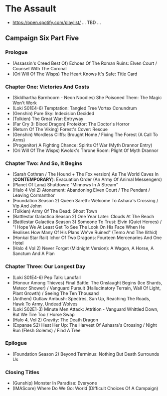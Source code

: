 # The Assault

* https://open.spotify.com/playlist/ ... TBD ...

## Campaign Six Part Five
### Prologue

* (Assassin's Creed Best Of) Echoes Of The Roman Ruins: Elven Court / Counsel With The Coronal
* (Ori Will Of The Wisps) The Heart Knows It's Safe: Title Card

### Chapter One: Victories And Costs

* (Siddhartha Barnhoorn - Neon Noodles) She Poisoned Them: The Magic Won't Work
* (Loki S01E4-6) Temptation: Tangled Tree Vortex Conundrum
* (Genshin) Pure Sky: Indecision Decided
* (Tolkien) The Great War: Entryway
* (Far Cry 3: Blood Dragon) Protektor: The Doctor's Horror
* (Return Of The Viking) Forest's Cover: Rescue
* (Genshin) Wordless Cliffs: Brought Home / Fixing The Forest (A Call To Arms)
* (Progenitor) A Fighting Chance: Spirits Of War (Myth Drannor Entry)
* (Ori Will Of The Wisps) Kwolok's Throne Room: Plight Of Myth Drannor

### Chapter Two: And So, It Begins

* (Sarah Cothran / The Hound + The Fox version) As The World Caves In (**CONTEMPORARY**): Evacuation Order (An Army Of Animal Messengers)
* (Planet Of Lana) Shutdown: "Minnows In A Stream"
* (Halo 4 Vol 2) Atonement: Abandoning Elven Court / The Pendant / Leaving Cormanthor
* (Foundation Season 2) Queen Sareth: Welcome To Ashara's Crossing / Vip And Johm
* (Tolkien) Army Of The Dead: Ghost Town
* (Battlestar Galactica Season 2) One Year Later: Clouds At The Beach
* (Battlestar Galactica Season 3) Someone To Trust: Elvin (Quiet Heroes) / "I Hope We At Least Get To See The Look On His Face When He Realises How Many Of His Plans We've Ruined" (Temo And The Ilithid)
* (Honkai Star Rail) Ichor Of Two Dragons: Fourteen Mercenaries And One Hotel
* (Halo 4 Vol 2) Never Forget (Midnight Version): A Wagon, A Horse, A Sanctum And A Plan

### Chapter Three: Our Longest Day

* (Loki S01E4-6) Pep Talk: Landfall
* (Honour Among Thieves) Final Battle: The Onslaught Begins (Ice Shards, Meteor Shower) / Vanguard Pursuit (Hallucinatory Terrain, Wall Of Light, Plant Growth) / Seeing The Ten Thousand
* (Anthem) Outlaw Ambush: Spectres, Sun Up, Reaching The Roads, Hawk To Army, Undead Wolves
* (Loki S02E1-3) Minute Men Attack: Attrition - Vanguard Whittled Down, But We Tire Too / Horse Swap
* (Halo 4, Vol 2) Gravity: The Death Dragon
* (Expanse S2) Heat Her Up: The Harvest Of Ashasra's Crossing / Night Run (Flesh Golems) / Find A Tree

### Epilogue

* (Foundation Season 2) Beyond Terminus: Nothing But Death Surrounds Us

### Closing Titles

* (Gunship) Monster In Paradise: Everyone
* (IMAScore) Where Do We Go: World (Difficult Choices Of A Campaign)
